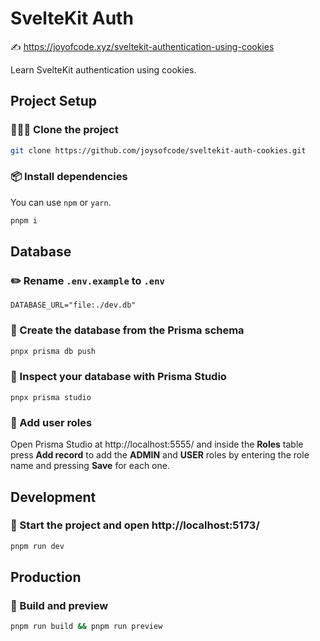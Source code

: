 # SvelteKit Auth

✍️ https://joyofcode.xyz/sveltekit-authentication-using-cookies

Learn SvelteKit authentication using cookies.

## Project Setup

### 🧑‍🤝‍🧑 Clone the project

```sh
git clone https://github.com/joysofcode/sveltekit-auth-cookies.git
```

### 📦️ Install dependencies

You can use `npm` or `yarn`.

```sh
pnpm i
```

## Database

### ✏️ Rename `.env.example` to `.env`

```
DATABASE_URL="file:./dev.db"
```

### 🔨 Create the database from the Prisma schema

```sh
pnpx prisma db push
```

### 🔎 Inspect your database with Prisma Studio

```
pnpx prisma studio
```

### 🧑 Add user roles

Open Prisma Studio at http://localhost:5555/ and inside the **Roles** table press **Add record** to add the **ADMIN** and **USER** roles by entering the role name and pressing **Save** for each one.

## Development

### 🦄 Start the project and open http://localhost:5173/

```sh
pnpm run dev
```

## Production

### 🔨 Build and preview

```sh
pnpm run build && pnpm run preview
```
